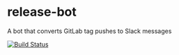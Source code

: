 # release-bot
A bot that converts GitLab tag pushes to Slack messages

[![Build Status](https://travis-ci.org/karriereat/release-bot.svg?branch=master)](https://travis-ci.org/karriereat/release-bot)
